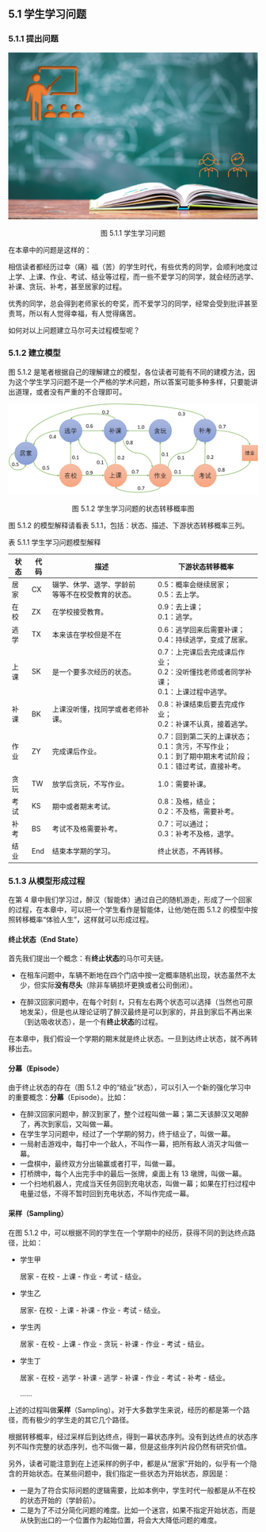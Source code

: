 
## 5.1 学生学习问题

### 5.1.1 提出问题

<center>
<img src="./img/Student-Cover.png" width="600">

图 5.1.1 学生学习问题
</center>

在本章中的问题是这样的：

相信读者都经历过幸（痛）福（苦）的学生时代，有些优秀的同学，会顺利地度过上学、上课、作业、考试、结业等过程，而一些不爱学习的同学，就会经历逃学、补课、贪玩、补考，甚至居家的过程。

优秀的同学，总会得到老师家长的夸奖，而不爱学习的同学，经常会受到批评甚至责骂，所以有人觉得幸福，有人觉得痛苦。

如何对以上问题建立马尔可夫过程模型呢？

### 5.1.2 建立模型

图 5.1.2 是笔者根据自己的理解建立的模型，各位读者可能有不同的建模方法，因为这个学生学习问题不是一个严格的学术问题，所以答案可能多种多样，只要能讲出道理，或者没有严重的不合理即可。

<center>
<img src="./img/Student-Model.png">

图 5.1.2 学生学习问题的状态转移概率图
</center>

图 5.1.2 的模型解释请看表 5.1.1，包括：状态、描述、下游状态转移概率三列。

表 5.1.1 学生学习问题模型解释

|状态|代码|描述|下游状态转移概率|
|-|-|-|-|
|居家|CX|辍学、休学、退学、学龄前<br>等等不在校受教育的状态。| 0.5：概率会继续居家；<br>0.5：去上学。|
|在校|ZX|在学校接受教育。|0.9：去上课；<br>0.1：逃学。|
|逃学|TX|本来该在学校但是不在|0.6：逃学回来后需要补课；<br>0.4：持续逃学，变成了居家。|
|上课|SK|是一个要多次经历的状态。|0.7：上完课后去完成课后作业；<br>0.2：没听懂找老师或者同学补课；<br>0.1：上课过程中逃学。|
|补课|BK|上课没听懂，找同学或者老师补课。|0.8：补课结束后要去完成作业；<br>0.2：补课不认真，接着逃学。|
|作业|ZY|完成课后作业。|0.7：回到第二天的上课状态；<br>0.1：贪污，不写作业；<br>0.1：到了期中期末考试阶段；<br>0.1：错过考试，直接补考。|
|贪玩|TW|放学后贪玩，不写作业。|1.0：需要补课。|
|考试|KS|期中或者期末考试。|0.8：及格，结业；<br>0.2：不及格，需要补考。|
|补考|BS|考试不及格需要补考。|0.7：可以通过；<br>0.3：补考不及格，退学。|
|结业|End|结束本学期的学习。|终止状态，不再转移。|


### 5.1.3 从模型形成过程

在第 4 章中我们学习过，醉汉（智能体）通过自己的随机游走，形成了一个回家的过程，在本章中，可以把一个学生看作是智能体，让他/她在图 5.1.2 的模型中按照转移概率“体验人生”，这样就可以形成过程。

#### 终止状态（End State）

首先我们提出一个概念：有**终止状态**的马尔可夫链。

- 在租车问题中，车辆不断地在四个门店中按一定概率随机出现，状态虽然不太少，但实际**没有尽头**（除非车辆损坏更换或者公司倒闭）。

- 在醉汉回家问题中，在每个时刻 $t$，只有左右两个状态可以选择（当然也可原地发呆），但是也从理论证明了醉汉最终是可以到家的，并且到家后不再出来（到达吸收状态），是一个有**终止状态**的过程。

在本章中，我们假设一个学期的期末就是终止状态。一旦到达终止状态，就不再转移出去。


#### 分幕（Episode）

由于终止状态的存在（图 5.1.2 中的“结业”状态），可以引入一个新的强化学习中的重要概念：**分幕**（Episode）。比如：

- 在醉汉回家问题中，醉汉到家了，整个过程叫做一幕；第二天该醉汉又喝醉了，再次到家后，又叫做一幕。
- 在学生学习问题中，经过了一个学期的努力，终于结业了，叫做一幕。
- 一局射击游戏中，每打中一个敌人，不叫作一幕，把所有敌人消灭才叫做一幕。
- 一盘棋中，最终双方分出输赢或者打平，叫做一幕。
- 打桥牌中，每个人出完手中的最后一张牌，桌面上有 13 墩牌，叫做一幕。
- 一个扫地机器人，完成当天任务回到充电状态，叫做一幕；如果在打扫过程中电量过低，不得不暂时回到充电状态，不叫作完成一幕。

#### 采样（Sampling）

在图 5.1.2 中，可以根据不同的学生在一个学期中的经历，获得不同的到达终点路径，比如：
- 学生甲

  居家 - 在校 - 上课 - 作业 - 考试 - 结业。

- 学生乙

  居家- 在校 - 上课 - 补课 - 作业 - 考试 - 结业。

- 学生丙

  居家 - 在校 - 上课 - 作业 - 贪玩 - 补课 - 作业 - 考试 - 结业。

- 学生丁

  居家 - 在校 - 逃学 - 补课 - 逃学 - 补课 - 作业 - 考试 - 补考 - 结业。

  ......

上述的过程叫做**采样**（Sampling）。对于大多数学生来说，经历的都是第一个路径，而有极少的学生走的其它几个路径。

根据转移概率，经过采样后到达终点，得到一幕状态序列。没有到达终点的状态序列不叫作完整的状态序列，也不叫做一幕，但是这些序列片段仍然有研究价值。

另外，读者可能注意到在上述采样的例子中，都是从“居家”开始的，似乎有一个隐含的开始状态。在某些问题中，我们指定一些状态为开始状态，原因是：

- 一是为了符合实际问题的逻辑需要，比如本例中，学生时代一般都是从不在校的状态开始的（学龄前）。
- 二是为了不过分简化问题的难度。比如一个迷宫，如果不指定开始状态，而是从快到出口的一个位置作为起始位置，将会大大降低问题的难度。
